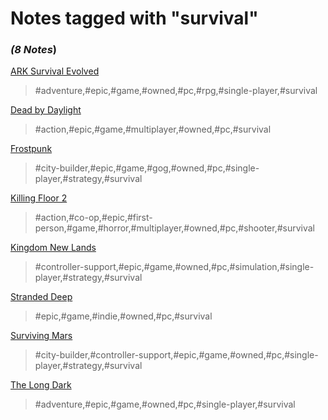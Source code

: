 # Notes tagged with "survival"

### _(8 Notes_)

[ARK Survival Evolved](./../ARK%20Survival%20Evolved.html)
> #adventure,#epic,#game,#owned,#pc,#rpg,#single-player,#survival

[Dead by Daylight](./../Dead%20by%20Daylight.html)
> #action,#epic,#game,#multiplayer,#owned,#pc,#survival

[Frostpunk](./../Frostpunk.html)
> #city-builder,#epic,#game,#gog,#owned,#pc,#single-player,#strategy,#survival

[Killing Floor 2](./../Killing%20Floor%202.html)
> #action,#co-op,#epic,#first-person,#game,#horror,#multiplayer,#owned,#pc,#shooter,#survival

[Kingdom New Lands](./../Kingdom%20New%20Lands.html)
> #controller-support,#epic,#game,#owned,#pc,#simulation,#single-player,#strategy,#survival

[Stranded Deep](./../Stranded%20Deep.html)
> #epic,#game,#indie,#owned,#pc,#survival

[Surviving Mars](./../Surviving%20Mars.html)
> #city-builder,#controller-support,#epic,#game,#owned,#pc,#single-player,#strategy,#survival

[The Long Dark](./../The%20Long%20Dark.html)
> #adventure,#epic,#game,#owned,#pc,#single-player,#survival

